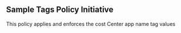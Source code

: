 ## Sample Tags Policy Initiative
This policy applies and enforces the cost Center app name tag values